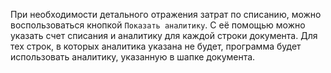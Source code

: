 При необходимости детального отражения затрат по списанию, можно воспользоваться кнопкой `Показать аналитику`. С её помощью можно указать счет списания и аналитику для каждой строки документа. Для тех строк, в которых аналитика указана не будет, программа будет использовать аналитику, указанную в шапке документа.